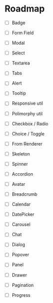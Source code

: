 # Roadmap

- [ ] Badge

- [ ] Form Field

- [ ] Modal

- [ ] Select

- [ ] Textarea

- [ ] Tabs

- [ ] Alert

- [ ] Tooltip

- [ ] Responsive util

- [ ] Polimorphy util

- [ ] Checkbox / Radio

- [ ] Choice / Toggle

- [ ] From Renderer

- [ ] Skeleton

- [ ] Spinner 

- [ ] Accordion 

- [ ] Avatar

- [ ] Breadcrumb

- [ ] Calendar

- [ ] DatePicker

- [ ] Carousel

- [ ] Chat

- [ ] Dialog

- [ ] Popover

- [ ] Panel

- [ ] Drawer

- [ ] Pagination

- [ ] Progress
